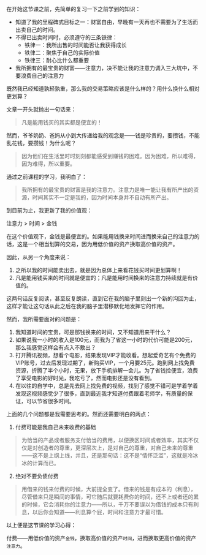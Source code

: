 在开始这节课之前，先简单的复习一下之前学到的知识：

* 知道了我的里程碑式目标之一：财富自由，早晚有一天再也不需要为了生活而出卖自己的时间。
* 不得已出卖时间时，必须遵守的三条铁律：
	* 铁律一：我所出售的时间能否让我获得成长
	* 铁律二：聚焦于自己的实际价值
	* 铁律三：耐心比什么都重要
* 我所拥有的最宝贵的财富——注意力，决不能让我的注意力调入三大坑中，不要浪费自己的注意力

既然我已经知道孰轻孰重，那么我的交易策略应该是什么样的？用什么换什么相对更划算？

文章一开头就抛出一句话来：

> 凡是能用钱买的其实都是便宜的！

然而，爷爷奶奶、爸妈从小到大传递给我的观念是——钱是珍贵的，要攒钱，不能乱花钱，要攒钱！为什么呢？

> 因为他们在生活里时时刻刻都能感受到赚钱的困难。因为困难，所以难得，因为难得，所以重要。

通过之前课程的学习，我明白了：

> 我所拥有的最宝贵的财富是我的注意力。注意力是唯一能让我有所产出的资源，时间其实不一定是我的，因为时间本身并不自动有所产出。

到目前为止，我更新了我的价值观：

注意力 > 时间 > 金钱

在这个价值观下，金钱是最便宜的。如果能用钱换来时间进而换来自己的注意力的话，这是一个相当划算的交易，因为用低价值的资产换取高价值的资产。

因此，从另一个角度来说：

1. 之所以我的时间能卖出去，就是因为总体上来看花钱买时间更划算啊！
2. 凡是能用钱买来的时间就是便宜的；凡是能用时间换来的注意力持续就是有价值的。

这两句话反复阅读，甚至反复朗读，直到它在我的脑子里刻出一个新的沟回为止，这样才能让这句话从此之后在我的脑子里潜移默化地发挥它的作用。

然而，我所需要面对的问题是：

1. 我知道时间的宝贵，可是那钱换来的时间，又不知道用来干什么？
2. 如果说我一小时的收入是100元，而我为了省这一小时的代价可能是200元，那么我感觉这样会有点入不敷出？
3. 打开腾讯视频，想看个电影，结果发现VIP才能收看。想起爱奇艺有个免费的VIP账号，过去后发现过期了，新购买VIP，一个月要25元。跑到网上找免费资源，折腾了半个小时，无果，放下手机排解一会儿。为了省钱捡便宜，浪费了享受电影的好时光，我吃亏了，然而电影还是没有看到。
4. 在以往的自学中，总是先去网上找免费的视频，找到了感觉不错可是学着学着发现这视频感觉少了很多，直到最近我才知道付费跟着老师学，有质量的保证，可以节省很多时间。

上面的几个问题都是我需要思考的。然而还需要明白的两点：
	
1. 付费可能是我自己未来收费的基础
> 为恰当的产品或者服务支付恰当的费用，以便换区时间或者效率，其实不仅仅是对创造者的尊重，更深层次上，是对自己的尊重，对自己未来的尊重——这不是上纲上线，并且，还是那句话：这不是“情怀泛滥”，这就是冷冰冰的计算而已。
	
2. 绝对不要负债付费
> 用借来的钱来付费的时候，大前提全变了。借来的钱是有成本的（利息），尽管借来只是瞬间的事情，可它随后就要耗费你的时间，还不上或者还的累的时候，它会消耗你的注意力——所以，千万不要误以为借钱的成本只有利息，以后你会知道——利息算个屁，时间和注意力才最可惜。

以上便是这节课的学习心得：

付费——用低价值的资产`金钱`，换取高价值的资产`时间`，进而换取更高价值的资产`注意力`。

